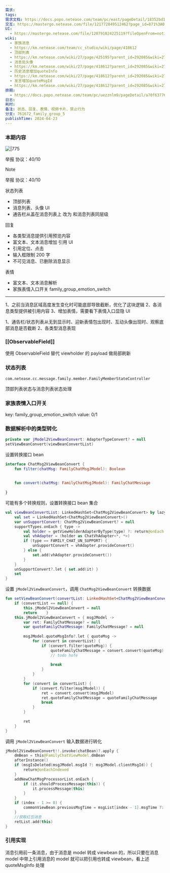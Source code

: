 ```yaml
---
需求: 
tags: 
需求文档: https://docs.popo.netease.com/team/pc/east/pageDetail/18352bd100ba47d4b60ff0089797b014
交互: https://mastergo.netease.com/file/121772849512462?page_id=871%3A000880&shareId=121772849512462
UI:
  - https://mastergo.netease.com/file/120791024225119?fileOpenFrom=notification&page_id=0%3A122341
wiki:
  - 家族消息
  - https://km.netease.com/team/cc_studio/wiki/page/418612
  - 顶部列表
  - https://km.netease.com/wiki/27/page/425195?parent_id=292085&wiki=27&has_child=false#%E8%8E%B7%E5%8F%96%E5%AE%B6%E6%97%8F%E6%88%90%E5%91%98%E7%8A%B6%E6%80%81%E5%88%97%E8%A1%A8
  - 消息处头像
  - https://km.netease.com/wiki/27/page/418612?parent_id=292085&wiki=27&has_child=false#%E8%8E%B7%E5%8F%96%E7%BE%A4%E7%94%A8%E6%88%B7%E4%BF%A1%E6%81%AF
  - 历史消息增加quoteInfo
  - https://km.netease.com/wiki/27/page/418612?parent_id=292085&wiki=27&has_child=false#%E5%93%8D%E5%BA%94
  - 发言增加quoteMsgId
  - https://km.netease.com/wiki/27/page/418612?parent_id=292085&wiki=27&has_child=false#%E7%BE%A4%E5%8F%91%E8%A8%80
排期:
  - https://docs.popo.netease.com/team/pc/uezznlm9/pageDetail/a70f6377617c4b9cb06aef27168b89f9
日志: 
耗时: 
备注: 状态、回复、表情、视频卡片、禁止行为
分支: 761672_family_group_5
publishTime: 2024-04-23
---
```



### 本期内容
![|775](assets/Pasted%20image%2020240409163550.png)



举报 
协议：40/10

> [!note] 
> 举报 
协议：40/10




状态列表
- 顶部列表
- 消息列表、头像 UI
- 通告栏从盖在消息列表上 改为 和消息列表同层级

回复
- 各类型消息提供引用预览内容
- 富文本、文本消息增加 引用 UI
- 引用定位、点击
- 输入框限制 200 字
- 不可见消息、已删除消息显示

表情
- 富文本、文本消息解析
- 家族表情入口开关 family_group_emotion_switch

 ---

1、之前当消息区域高度发生变化时可能底部导致截断，优化了这块逻辑
2、各消息类型提供被引用内容
3、增加表情，需要看下表情入口显隐 UI

1、通告栏/状态列表从无到显示时、迎新表情包出现时、互动头像出现时、观察底部消息是否截断
2、各类型消息表现


### [[ObservableField]]
使用 ObservableField 替代 viewholder 的 payload 做局部刷新

### 状态列表
```
com.netease.cc.message.family.member.FamilyMemberStateController
```
顶部列表状态与消息列表状态处理


### 家族表情入口开关
key: family_group_emotion_switch
value: 0/1


### 数据解析中的类型转化
```kotlin
private var jModel2ViewBeanConvert: AdapterTypeConvert? = null
setViewBeanConvert(viewBeanConvertList)
```

设置转换接口 bean
```kotlin
interface ChatMsg2ViewBeanConvert {  
    fun filter(chatMsg: FamilyChatMsgJModel): Boolean  
  
  
    fun convert(chatMsg: FamilyChatMsgJModel): FamilyChatMessage  
  
}
```

可能有多个转换规则，设置转换接口 bean 集合
```kotlin
val viewBeanConvertList: LinkedHashSet<ChatMsg2ViewBeanConvert> by lazy {  
    val set = LinkedHashSet<ChatMsg2ViewBeanConvert>()  
    var unSupportConvert: ChatMsg2ViewBeanConvert? = null  
    supportTypes.onEach { type ->  
        val holder = getViewHolderAdapterByType(type) ?: return@onEach  
        val vhAdapter = (holder as ChatVhAdapter<*, *>)  
        if (type == FAMILY_CHAT_UN_SUPPORT) {  
            unSupportConvert = vhAdapter.provideConvert()  
        } else {  
            set.add(vhAdapter.provideConvert())  
        }  
    }  
    unSupportConvert?.let { set.add(it) }  
    set  
}
```


设置 `jModel2ViewBeanConvert`，调用 `ChatMsg2ViewBeanConvert` 转换数据
```kotlin
fun setViewBeanConvert(convertList: LinkedHashSet<ChatMsg2ViewBeanConvert>?) {  
    if (convertList == null) {  
        this.jModel2ViewBeanConvert = null  
        return    }  
    this.jModel2ViewBeanConvert = { msgJModel ->  
        var ret: FamilyChatMessage? = null  
        var quoteFamilyChatMessage: FamilyChatMessage? = null  
  
        msgJModel.quoteMsgInfo?.let { quoteMsg ->  
            for (convert in convertList) {  
                if (convert.filter(quoteMsg)) {  
                    quoteFamilyChatMessage = convert.convert(quoteMsg)  
                    // todo hofe  
  
                    break  
                }  
            }  
        }  
        for (convert in convertList) {  
            if (convert.filter(msgJModel)) {  
                ret = convert.convert(msgJModel)  
                ret.quoteFamilyChatMessage = quoteFamilyChatMessage  
                break  
            }  
        }  
  
        ret  
    }  
}
```

调用 `jModel2ViewBeanConvert` 输入数据进行转化
```kotlin
jModel2ViewBeanConvert!!.invoke(chatBean)?.apply {  
    dmBean = this@FamilyChatViewModel.dmBean  
    afterInstance()  
    if (msgIsDeleted(msgJModel.msgId ?: msgJModel.clientMsgId)) {  
        return@onEachIndexed  
    }  
    addNewChatMsgProcessorList.onEach {  
        if (it.shouldProcessMessage(this)) {  
            it.processMessage(this)  
        }  
    }  
    if (index - 1 >= 0) {  
        commonViewBean.previousMsgTime = msgList[index - 1].msgTime ?: 0L  
    }  
    //获取红包消息  
    retList.add(this)  
}
```



### 引用实现
消息引用前一条消息，由于消息是 model 转成 viewbean 的，所以只要在消息 model 中带上引用消息的 model 就可以把引用也转成 viewbean，看上述 quoteMsgInfo 处理



